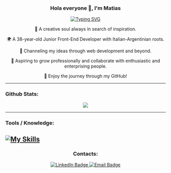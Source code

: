 <h3 align="center"> Hola everyone 🖖, I'm Matias </h3>

<p align="center"><a href="https://git.io/typing-svg"><img src="https://readme-typing-svg.demolab.com?font=Fira+Code&size=18&duration=3500&pause=1000&center=true&vCenter=true&width=435&lines=Frontend+Web+Developer;Junior+Developer" alt="Typing SVG" /></a></p>


<p align="center">🎨 A creative soul always in search of inspiration.</p>
<p align="center">🌍 A 38-year-old Junior Front-End Developer with Italian-Argentinian roots.</p>
<p align="center">🚀 Channeling my ideas through web development and beyond.</p>
<p align="center">🤝 Aspiring to grow professionally and collaborate with enthusiastic and enterprising people.</p>
<p align="center">🔗 Enjoy the journey through my GitHub!</p>

---

### Github Stats:

<div align="center" markdown="1">

  ![](http://github-profile-summary-cards.vercel.app/api/cards/profile-details?username=MatiasPhoenix&theme=github_dark)
</div>

---


### Tools / Knowledge:
[![My Skills](https://skillicons.dev/icons?i=html,css,sass,bootstrap,tailwind,js,cs,ts,angular,react,git,github,vscode,visualstudio)](https://skillicons.dev)
---


<h3 align="center">Contacts:</h3>


<div id="badges" align="center">
  <a href="https://www.linkedin.com/in/matias-recio-web-developer" target="_blank">
    <img src="https://img.shields.io/badge/LinkedIn-blue?style=for-the-badge&logo=linkedin&logoColor=white" alt="LinkedIn Badge"/>
  </a>
  <a href="mailto:matias.la19@gmail.com">
    <img src="https://img.shields.io/badge/Email-9cc?style=for-the-badge&logo=mail&logoColor=white" alt="Email Badge"/>
  </a>
</div>



<!--
**MatiasPhoenix/MatiasPhoenix** is a ✨ _special_ ✨ repository because its `README.md` (this file) appears on your GitHub profile.

Here are some ideas to get you started:

- 🔭 I’m currently working on ...
- 🌱 I’m currently learning ...
- 👯 I’m looking to collaborate on ...
- 🤔 I’m looking for help with ...
- 💬 Ask me about ...
- 📫 How to reach me: ...
- 😄 Pronouns: ...
- ⚡ Fun fact: ...
-->
